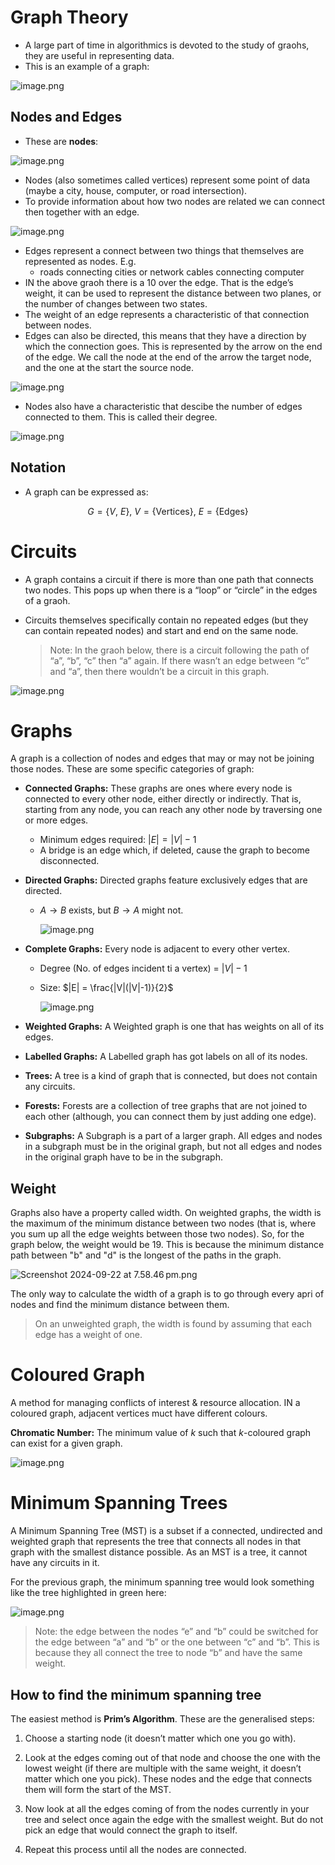 # Graph Theory

- A large part of time in algorithmics is devoted to the study of graohs, they are useful in representing data.
- This is an example of a graph:

![image.png](Graph%20Theory%20109b7c5a9ed0806ca75ed64942a5b79c/image.png)

## Nodes and Edges

- These are **nodes**:

![image.png](Graph%20Theory%20109b7c5a9ed0806ca75ed64942a5b79c/image%201.png)

- Nodes (also sometimes called vertices) represent some point of data (maybe a city, house, computer, or road intersection).
- To provide information about how two nodes are related we can connect then together with an edge.

![image.png](Graph%20Theory%20109b7c5a9ed0806ca75ed64942a5b79c/image%202.png)

- Edges represent a connect between two things that themselves are represented as nodes. E.g.
    - roads connecting cities or network cables connecting computer
- IN the above graoh there is a 10 over the edge. That is the edge’s weight, it can be used to represent the distance between two planes, or the number of changes between two states.
- The weight of an edge represents a characteristic of that connection between nodes.
- Edges can also be directed, this means that they have a direction by which the connection goes. This is represented by the arrow on the end of the edge. We call the node at the end of the arrow the target node, and the one at the start the source node.

![image.png](Graph%20Theory%20109b7c5a9ed0806ca75ed64942a5b79c/image%203.png)

- Nodes also have a characteristic that descibe the number of edges connected to them. This is called their degree.

![image.png](Graph%20Theory%20109b7c5a9ed0806ca75ed64942a5b79c/image%204.png)

## Notation

- A graph can be expressed as:

$$
G=\{V, \ E\}, \ V = \{\text{Vertices}\}, \ E = \{\text{Edges}\}
$$

# Circuits

- A graph contains a circuit if there is more than one path that connects two nodes. This pops up when there is a “loop” or “circle” in the edges of a graoh.
- Circuits themselves specifically contain no repeated edges (but they can contain repeated nodes) and start and end on the same node.
    
    > Note: In the graoh below, there is a circuit following the path of “a”, “b”, “c” then “a” again. If there wasn’t an edge between “c” and “a”, then there wouldn’t be a circuit in this graph.
    > 

![image.png](Graph%20Theory%20109b7c5a9ed0806ca75ed64942a5b79c/image%205.png)

# Graphs

A graph is a collection of nodes and edges that may or may not be joining those nodes. These are some specific categories of graph:

- **Connected Graphs:** These graphs are ones where every
node is connected to every other node, either directly or indirectly.
That is, starting from any node, you can reach any other node by
traversing one or more edges.
    - Minimum edges required: $|E| = |V| - 1$
    - A bridge is an edge which, if deleted, cause the graph to become disconnected.
- **Directed Graphs:** Directed graphs feature exclusively edges that are directed.
    - $A \rightarrow B$  exists, but $B \rightarrow A$ might not.
        
        ![image.png](Graph%20Theory%20109b7c5a9ed0806ca75ed64942a5b79c/image%206.png)
        
- **Complete Graphs:** Every node is adjacent to every other vertex.
    - Degree (No. of edges incident ti a vertex) = $|V|-1$
    - Size: $|E| = \frac{|V|(|V|-1)}{2}$
        
        ![image.png](Graph%20Theory%20109b7c5a9ed0806ca75ed64942a5b79c/image%207.png)
        
- **Weighted Graphs:** A Weighted graph is one that has weights on all of its edges.
- **Labelled Graphs:** A Labelled graph has got labels on all of its nodes.
- **Trees:** A tree is a kind of graph that is connected, but does not contain any circuits.
- **Forests:** Forests are a collection of tree graphs
that are not joined to each other (although, you can connect them by
just adding one edge).
- **Subgraphs:** A Subgraph is a part of a larger graph.
All edges and nodes in a subgraph must be in the original graph, but not all edges and nodes in the original graph have to be in the subgraph.

## Weight

Graphs also have a property called width. On weighted graphs, the width is the maximum of the minimum distance between two nodes (that is, where you sum up all the edge weights between those two nodes). So, for the graph below, the weight would be 19. This is because the minimum distance path between "b" and "d" is the longest of the paths in the graph.

![Screenshot 2024-09-22 at 7.58.46 pm.png](Graph%20Theory%20109b7c5a9ed0806ca75ed64942a5b79c/Screenshot_2024-09-22_at_7.58.46_pm.png)

The only way to calculate the width of a graph is to go through every apri of nodes and find the minimum distance between them.

> On an unweighted graph, the width is found by assuming that each edge has a weight of one.
> 

# Coloured Graph

A method for managing conflicts of interest & resource allocation. IN a coloured graph, adjacent vertices muct have different colours.

**Chromatic Number:** The minimum value of $k$ such that $k$-coloured graph can exist for a given graph.

![image.png](Graph%20Theory%20109b7c5a9ed0806ca75ed64942a5b79c/image%208.png)

# Minimum Spanning Trees

A Minimum Spanning Tree (MST) is a subset if a connected, undirected and weighted graph that represents the tree that connects all nodes in that graph with the smallest distance possible. As an MST is a tree, it cannot have any circuits in it.

For the previous graph, the minimum spanning tree would look something like the tree highlighted in green here:

![image.png](Graph%20Theory%20109b7c5a9ed0806ca75ed64942a5b79c/image%209.png)

> Note: the edge between the nodes “e” and “b” could be switched for the edge between “a” and “b” or the one between “c” and “b”. This is because they all connect the tree to node “b” and have the same weight.
> 

## How to find the minimum spanning tree

The easiest method is **Prim’s Algorithm**. These are the generalised steps:

1. Choose a starting node (it doesn’t matter which one you go with).

2. Look at the edges coming out of that node and choose the one with the lowest weight (if there are multiple with the same weight, it doesn’t 
matter which one you pick). These nodes and the edge that connects them will form the start of the MST.

3. Now look at all the edges coming of from the nodes currently in your 
tree and select once again the edge with the smallest weight. But do not pick an edge that would connect the graph to itself.

4. Repeat this process until all the nodes are connected.
